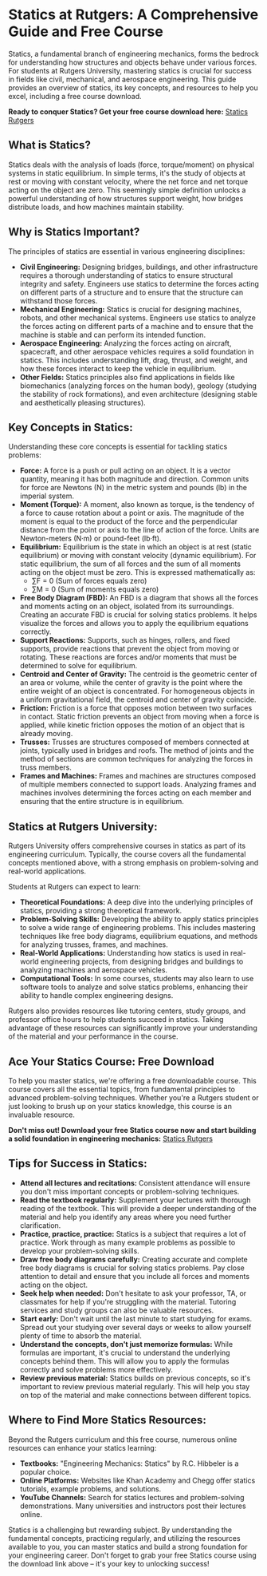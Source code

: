 # Statics at Rutgers: A Comprehensive Guide and Free Course

Statics, a fundamental branch of engineering mechanics, forms the bedrock for understanding how structures and objects behave under various forces. For students at Rutgers University, mastering statics is crucial for success in fields like civil, mechanical, and aerospace engineering. This guide provides an overview of statics, its key concepts, and resources to help you excel, including a free course download.

**Ready to conquer Statics? Get your free course download here:** [Statics Rutgers](https://udemywork.com/statics-rutgers)

## What is Statics?

Statics deals with the analysis of loads (force, torque/moment) on physical systems in static equilibrium. In simple terms, it's the study of objects at rest or moving with constant velocity, where the net force and net torque acting on the object are zero. This seemingly simple definition unlocks a powerful understanding of how structures support weight, how bridges distribute loads, and how machines maintain stability.

## Why is Statics Important?

The principles of statics are essential in various engineering disciplines:

*   **Civil Engineering:** Designing bridges, buildings, and other infrastructure requires a thorough understanding of statics to ensure structural integrity and safety. Engineers use statics to determine the forces acting on different parts of a structure and to ensure that the structure can withstand those forces.
*   **Mechanical Engineering:** Statics is crucial for designing machines, robots, and other mechanical systems. Engineers use statics to analyze the forces acting on different parts of a machine and to ensure that the machine is stable and can perform its intended function.
*   **Aerospace Engineering:** Analyzing the forces acting on aircraft, spacecraft, and other aerospace vehicles requires a solid foundation in statics. This includes understanding lift, drag, thrust, and weight, and how these forces interact to keep the vehicle in equilibrium.
*   **Other Fields:** Statics principles also find applications in fields like biomechanics (analyzing forces on the human body), geology (studying the stability of rock formations), and even architecture (designing stable and aesthetically pleasing structures).

## Key Concepts in Statics:

Understanding these core concepts is essential for tackling statics problems:

*   **Force:** A force is a push or pull acting on an object. It is a vector quantity, meaning it has both magnitude and direction. Common units for force are Newtons (N) in the metric system and pounds (lb) in the imperial system.
*   **Moment (Torque):** A moment, also known as torque, is the tendency of a force to cause rotation about a point or axis. The magnitude of the moment is equal to the product of the force and the perpendicular distance from the point or axis to the line of action of the force.  Units are Newton-meters (N·m) or pound-feet (lb·ft).
*   **Equilibrium:** Equilibrium is the state in which an object is at rest (static equilibrium) or moving with constant velocity (dynamic equilibrium). For static equilibrium, the sum of all forces and the sum of all moments acting on the object must be zero. This is expressed mathematically as:
    *   ∑F = 0 (Sum of forces equals zero)
    *   ∑M = 0 (Sum of moments equals zero)
*   **Free Body Diagram (FBD):** An FBD is a diagram that shows all the forces and moments acting on an object, isolated from its surroundings. Creating an accurate FBD is crucial for solving statics problems. It helps visualize the forces and allows you to apply the equilibrium equations correctly.
*   **Support Reactions:** Supports, such as hinges, rollers, and fixed supports, provide reactions that prevent the object from moving or rotating. These reactions are forces and/or moments that must be determined to solve for equilibrium.
*   **Centroid and Center of Gravity:** The centroid is the geometric center of an area or volume, while the center of gravity is the point where the entire weight of an object is concentrated. For homogeneous objects in a uniform gravitational field, the centroid and center of gravity coincide.
*   **Friction:** Friction is a force that opposes motion between two surfaces in contact. Static friction prevents an object from moving when a force is applied, while kinetic friction opposes the motion of an object that is already moving.
*   **Trusses:** Trusses are structures composed of members connected at joints, typically used in bridges and roofs. The method of joints and the method of sections are common techniques for analyzing the forces in truss members.
*   **Frames and Machines:** Frames and machines are structures composed of multiple members connected to support loads. Analyzing frames and machines involves determining the forces acting on each member and ensuring that the entire structure is in equilibrium.

## Statics at Rutgers University:

Rutgers University offers comprehensive courses in statics as part of its engineering curriculum. Typically, the course covers all the fundamental concepts mentioned above, with a strong emphasis on problem-solving and real-world applications.

Students at Rutgers can expect to learn:

*   **Theoretical Foundations:**  A deep dive into the underlying principles of statics, providing a strong theoretical framework.
*   **Problem-Solving Skills:** Developing the ability to apply statics principles to solve a wide range of engineering problems. This includes mastering techniques like free body diagrams, equilibrium equations, and methods for analyzing trusses, frames, and machines.
*   **Real-World Applications:**  Understanding how statics is used in real-world engineering projects, from designing bridges and buildings to analyzing machines and aerospace vehicles.
*   **Computational Tools:**  In some courses, students may also learn to use software tools to analyze and solve statics problems, enhancing their ability to handle complex engineering designs.

Rutgers also provides resources like tutoring centers, study groups, and professor office hours to help students succeed in statics. Taking advantage of these resources can significantly improve your understanding of the material and your performance in the course.

## Ace Your Statics Course: Free Download

To help you master statics, we're offering a free downloadable course. This course covers all the essential topics, from fundamental principles to advanced problem-solving techniques. Whether you're a Rutgers student or just looking to brush up on your statics knowledge, this course is an invaluable resource.

**Don't miss out! Download your free Statics course now and start building a solid foundation in engineering mechanics:** [Statics Rutgers](https://udemywork.com/statics-rutgers)

## Tips for Success in Statics:

*   **Attend all lectures and recitations:** Consistent attendance will ensure you don't miss important concepts or problem-solving techniques.
*   **Read the textbook regularly:** Supplement your lectures with thorough reading of the textbook. This will provide a deeper understanding of the material and help you identify any areas where you need further clarification.
*   **Practice, practice, practice:** Statics is a subject that requires a lot of practice. Work through as many example problems as possible to develop your problem-solving skills.
*   **Draw free body diagrams carefully:** Creating accurate and complete free body diagrams is crucial for solving statics problems. Pay close attention to detail and ensure that you include all forces and moments acting on the object.
*   **Seek help when needed:** Don't hesitate to ask your professor, TA, or classmates for help if you're struggling with the material. Tutoring services and study groups can also be valuable resources.
*   **Start early:** Don't wait until the last minute to start studying for exams. Spread out your studying over several days or weeks to allow yourself plenty of time to absorb the material.
*   **Understand the concepts, don't just memorize formulas:** While formulas are important, it's crucial to understand the underlying concepts behind them. This will allow you to apply the formulas correctly and solve problems more effectively.
*   **Review previous material:** Statics builds on previous concepts, so it's important to review previous material regularly. This will help you stay on top of the material and make connections between different topics.

## Where to Find More Statics Resources:

Beyond the Rutgers curriculum and this free course, numerous online resources can enhance your statics learning:

*   **Textbooks:** "Engineering Mechanics: Statics" by R.C. Hibbeler is a popular choice.
*   **Online Platforms:** Websites like Khan Academy and Chegg offer statics tutorials, example problems, and solutions.
*   **YouTube Channels:** Search for statics lectures and problem-solving demonstrations. Many universities and instructors post their lectures online.

Statics is a challenging but rewarding subject. By understanding the fundamental concepts, practicing regularly, and utilizing the resources available to you, you can master statics and build a strong foundation for your engineering career.  Don't forget to grab your free Statics course using the download link above – it's your key to unlocking success!
